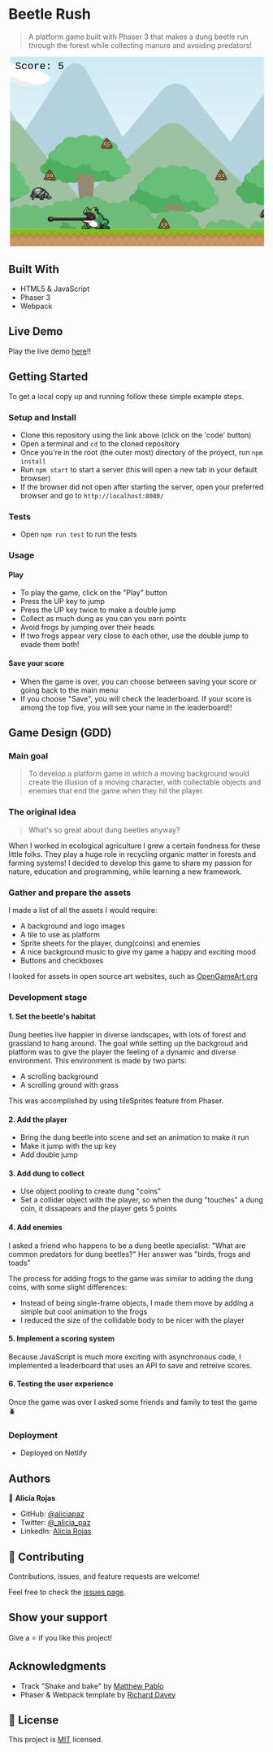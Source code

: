 # Beetle Rush

> A platform game built with Phaser 3 that makes a dung beetle run through the forest while collecting manure and avoiding predators!

![screenshot](./Screenshot.png)

## Built With

- HTML5 & JavaScript
- Phaser 3
- Webpack 

## Live Demo

Play the live demo [here](https://adoring-goldstine-1746f4.netlify.app/)!!

## Getting Started

To get a local copy up and running follow these simple example steps.

### Setup and Install

- Clone this repository using the link above (click on the 'code' button)
- Open a terminal and `cd` to the cloned repository
- Once you're in the root (the outer most) directory of the proyect, run `npm install`
- Run `npm start` to start a server (this will open a new tab in your default browser) 
- If the browser did not open after starting the server, open your preferred browser and go to `http://localhost:8080/`

### Tests

- Open `npm run test` to run the tests

### Usage

#### Play
- To play the game, click on the "Play" button
- Press the UP key to jump
- Press the UP key twice to make a double jump
- Collect as much dung as you can you earn points
- Avoid frogs by jumping over their heads
- If two frogs appear very close to each other, use the double jump to evade them both!

#### Save your score
- When the game is over, you can choose between saving your score or going back to the main menu
- If you choose "Save", you will check the leaderboard. If your score is among the top five, you will see your name in the leaderboard!!

## Game Design (GDD)

### Main goal

> To develop a platform game in which a moving background would create the illusion of a moving character, with collectable objects and enemies that end the game when they hit the player. 

### The original idea

> What's so great about dung beetles anyway?

When I worked in ecological agriculture I grew a certain fondness for these little folks. They play a huge role in recycling organic matter in forests and farming systems!
I decided to develop this game to share my passion for nature, education and programming, while learning a new framework.

### Gather and prepare the assets

I made a list of all the assets I would require:
- A background and logo images
- A tile to use as platform
- Sprite sheets for the player, dung(coins) and enemies
- A nice background music to give my game a happy and exciting mood
- Buttons and checkboxes

I looked for assets in open source art websites, such as [OpenGameArt.org](https://opengameart.org/)

### Development stage

#### 1. Set the beetle's habitat

Dung beetles live happier in diverse landscapes, with lots of forest and grassland to hang around. The goal while setting up the backgroud and platform was to give the player the feeling of a dynamic and diverse environment.
This environment is made by two parts:

- A scrolling background
- A scrolling ground with grass

This was accomplished by using tileSprites feature from Phaser.

#### 2. Add the player

- Bring the dung beetle into scene and set an animation to make it run
- Make it jump with the up key
- Add double jump

#### 3. Add dung to collect

- Use object pooling to create dung "coins"
- Set a collider object with the player, so when the dung "touches" a dung coin, it dissapears and the player gets 5 points

#### 4. Add enemies

I asked a friend who happens to be a dung beetle specialist: "What are common predators for dung beetles?"
Her answer was "birds, frogs and toads"

The process for adding frogs to the game was similar to adding the dung coins, with some slight differences: 
- Instead of being single-frame objects, I made them move by adding a simple but cool animation to the frogs
- I reduced the size of the collidable body to be nicer with the player

#### 5. Implement a scoring system

Because JavaScript is much more exciting with asynchronous code, I implemented a leaderboard that uses an API to save and retreive scores. 

#### 6. Testing the user experience 

Once the game was over I asked some friends and family to test the game :beetle:

### Deployment

- Deployed on Netlify

## Authors

👤 **Alicia Rojas**

- GitHub: [@aliciapaz](https://github.com/aliciapaz)
- Twitter: [@_alicia_paz](https://twitter.com/_alicia_paz)
- LinkedIn: [Alicia Rojas](https://www.linkedin.com/in/aliciapazrojas/)

## 🤝 Contributing

Contributions, issues, and feature requests are welcome!

Feel free to check the [issues page](https://github.com/aliciapaz/beetle-rush/issues).

## Show your support

Give a ⭐️ if you like this project!

## Acknowledgments

- Track "Shake and bake" by [Matthew Pablo](https://matthewpablo.com/)
- Phaser & Webpack template by [Richard Davey](https://github.com/photonstorm)

## 📝 License

This project is [MIT](LICENSE) licensed.
